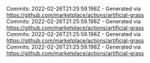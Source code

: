 Commits: 2022-02-26T21:25:59.198Z - Generated via https://github.com/marketplace/actions/artificial-grass
<br>
Commits: 2022-02-26T21:25:59.198Z - Generated via https://github.com/marketplace/actions/artificial-grass
<br>
Commits: 2022-02-26T21:25:59.198Z - Generated via https://github.com/marketplace/actions/artificial-grass
<br>
Commits: 2022-02-26T21:25:59.198Z - Generated via https://github.com/marketplace/actions/artificial-grass
<br>
